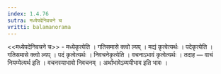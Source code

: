 ```yaml
---
index: 1.4.76
sutra: मध्येपदेनिवचने च
vritti: balamanorama
---
```


<<मध्येपदेनिवचने च>> - मध्येकृत्येति । गतिसमासे क्त्वो ल्यप् । मद्यं कृत्वेत्यर्थः । पदेकृत्येति । गतिसमासे क्त्वो ल्यप् । पदं कृत्वेत्यर्थः । निवचनेकृत्येति । वचनाऽभावं कृत्वेत्यर्थः । तदाह — वाचं नियम्येत्यर्थ इति । वचनस्याभावो निवचनम् । अर्थाभावेऽव्ययीभाव इति भावः । 